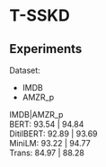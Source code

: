 # T-SSKD

## Experiments
Dataset:
- IMDB 
- AMZR_p

IMDB|AMZR_p <br>
BERT: 93.54 | 94.84 <br>
DitilBERT: 92.89 | 93.69 <br>
MiniLM: 93.22 | 94.77 <br>
Trans: 84.97 | 88.28 <br>
